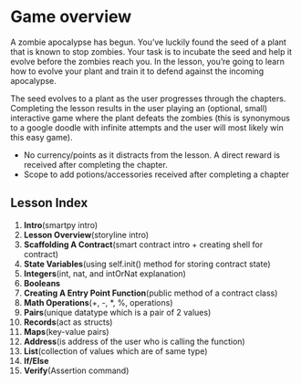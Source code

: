 # Game overview

A zombie apocalypse has begun. You’ve luckily found the seed of a plant that is known to stop zombies. Your task is to incubate the seed and help it evolve before the zombies reach you. In the lesson, you’re going to learn how to evolve your plant and train it to defend against the incoming apocalypse.

The seed evolves to a plant as the user progresses through the chapters. Completing the lesson results in the user playing an (optional, small) interactive game where the plant defeats the zombies (this is synonymous to a google doodle with infinite attempts and the user will most likely win this easy game).

- No currency/points as it distracts from the lesson. A direct reward is received after completing the chapter.
- Scope to add potions/accessories received after completing a chapter

## Lesson Index

1. **Intro**(smartpy intro)
2. **Lesson Overview**(storyline intro)
3. **Scaffolding A Contract**(smart contract intro + creating shell for contract)
4. **State Variables**(using self.init() method for storing contract state)
5. **Integers**(int, nat, and intOrNat explanation)
6. **Booleans**
7. **Creating A Entry Point Function**(public method of a contract class)
8. **Math Operations**(+, -, \*, %, operations)
9. **Pairs**(unique datatype which is a pair of 2 values)
10. **Records**(act as structs)
11. **Maps**(key-value pairs)
12. **Address**(is address of the user who is calling the function)
13. **List**(collection of values which are of same type)
14. **If/Else**
15. **Verify**(Assertion command)
